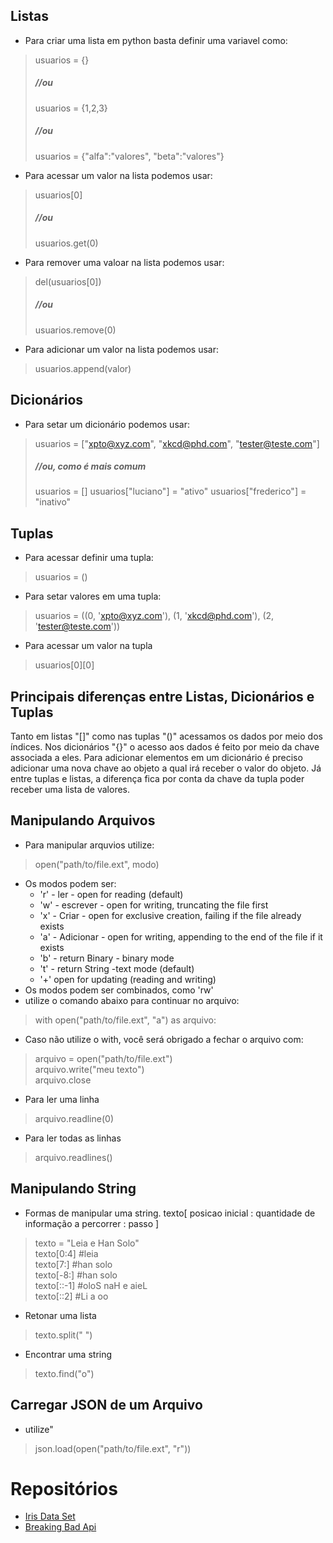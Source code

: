 

## Listas
- Para criar uma lista em python basta definir uma variavel como:
> usuarios = {}
> ##### //ou
> usuarios = {1,2,3}
> ##### //ou
> usuarios = {"alfa":"valores", "beta":"valores"}
- Para acessar um valor na lista podemos usar:
> usuarios[0] 
> ##### //ou
> usuarios.get(0)
- Para remover uma valoar na lista podemos usar:
> del(usuarios[0])
> ##### //ou
> usuarios.remove(0)
- Para adicionar um valor na lista podemos usar:
> usuarios.append(valor)

## Dicionários
 - Para setar um dicionário podemos usar:
> usuarios  = ["xpto@xyz.com", "xkcd@phd.com", "tester@teste.com"]
> ##### //ou, como é mais comum
> usuarios = []
> usuarios["luciano"] = "ativo"
> usuarios["frederico"] = "inativo"

## Tuplas
- Para acessar definir uma tupla:
> usuarios = ()
- Para setar valores em uma tupla:
> usuarios = ((0, 'xpto@xyz.com'), (1, 'xkcd@phd.com'), (2, 'tester@teste.com'))
- Para acessar um valor na tupla
> usuarios[0][0]

## Principais diferenças entre Listas, Dicionários e Tuplas
Tanto em listas "[]" como nas tuplas "()" acessamos os dados por meio dos índices. 
Nos dicionários "{}" o acesso aos dados é feito por meio da chave associada a eles.
Para adicionar elementos em um dicionário é preciso adicionar uma nova chave ao objeto a qual irá receber o valor do objeto.
Já entre tuplas e listas, a diferença fica por conta da chave da tupla poder receber uma lista de valores.

## Manipulando Arquivos
- Para manipular arquvios utilize:
> open("path/to/file.ext", modo)
- Os modos podem ser: 
  - 'r' - ler - open for reading (default)
  - 'w' - escrever - open for writing, truncating the file first
  - 'x' - Criar - open for exclusive creation, failing if the file already exists
  - 'a' - Adicionar - open for writing, appending to the end of the file if it exists
  - 'b' - return Binary - binary mode
  - 't' - return String -text mode (default)
  - '+' open for updating (reading and writing)
- Os modos podem ser combinados, como 'rw'
- utilize o comando abaixo para continuar no arquivo:
> with open("path/to/file.ext", "a") as arquivo:
- Caso não utilize o with, você será obrigado a fechar o arquivo com:
> arquivo = open("path/to/file.ext") <br>
> arquivo.write("meu texto") <br>
> arquivo.close
- Para ler uma linha
> arquivo.readline(0)
- Para ler todas as linhas
> arquivo.readlines()

## Manipulando String
- Formas de manipular uma string. texto[ posicao inicial : quantidade de informação a percorrer : passo ]
> texto = "Leia e Han Solo" <br>
> texto[0:4] #leia <br>
> texto[7:] #han solo <br>
> texto[-8:] #han solo <br>
> texto[::-1] #oloS naH e aieL <br>
> texto[::2] #Li  a oo

- Retonar uma lista 
> texto.split(" ")

- Encontrar uma string
> texto.find("o")

## Carregar JSON de um Arquivo
- utilize"
> json.load(open("path/to/file.ext", "r"))

# Repositórios
- [Iris Data Set](https://archive.ics.uci.edu/ml/datasets/iris)
- [Breaking Bad Api](https://breakingbadapi.com/documentation)